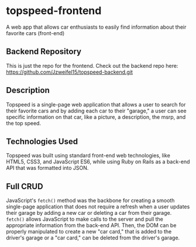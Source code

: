 # topspeed-frontend
 A web app that allows car enthusiasts to easily find information about their favorite cars (front-end)

## Backend Repository
This is just the repo for the frontend. Check out the backend repo here: https://github.com/Jzweifel15/topspeed-backend.git 

## Description
Topspeed is a single-page web application that allows a user to search for their favorite cars and by adding each car to their "garage," a user can see specific information on that car, like a picture, a description, the msrp, and the top speed.

## Technologies Used
Topspeed was built using standard front-end web technologies, like HTML5, CSS3, and JavaScript ES6, while using Ruby on Rails as a back-end API that was formatted into JSON.

## Full CRUD
JavaScript's `fetch()` method was the backbone for creating a smooth single-page application that does not require a refresh when a user updates their garage by adding a new car or deleting a car from their garage. `fetch()` allows JavaScript to make calls to the server and pull the appropriate information from the back-end API. Then, the DOM can be properly manipulated to create a new "car card," that is added to the driver's garage or a "car card," can be deleted from the driver's garage.